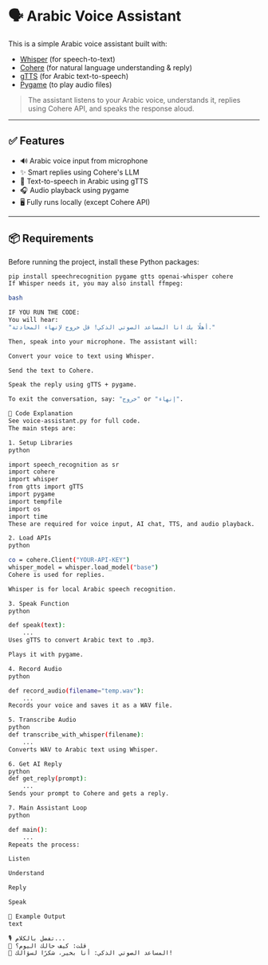# 🗣️ Arabic Voice Assistant

This is a simple Arabic voice assistant built with:
- [Whisper](https://github.com/openai/whisper) (for speech-to-text)
- [Cohere](https://cohere.com/) (for natural language understanding & reply)
- [gTTS](https://pypi.org/project/gTTS/) (for Arabic text-to-speech)
- [Pygame](https://www.pygame.org/) (to play audio files)

> The assistant listens to your Arabic voice, understands it, replies using Cohere API, and speaks the response aloud.

---

## ✅ Features

- 🔊 Arabic voice input from microphone
- ✨ Smart replies using Cohere's LLM
- 🔁 Text-to-speech in Arabic using gTTS
- 🎧 Audio playback using pygame
- 🖥️ Fully runs locally (except Cohere API)

---

## 📦 Requirements

Before running the project, install these Python packages:

```bash
pip install speechrecognition pygame gtts openai-whisper cohere
If Whisper needs it, you may also install ffmpeg:

bash

IF YOU RUN THE CODE:
You will hear:
"أهلًا بك انا المساعد الصوتي الذكي! قل خروج لإنهاء المحادثة."

Then, speak into your microphone. The assistant will:

Convert your voice to text using Whisper.

Send the text to Cohere.

Speak the reply using gTTS + pygame.

To exit the conversation, say: "خروج" or "إنهاء".

🧠 Code Explanation 
See voice-assistant.py for full code.
The main steps are:

1. Setup Libraries
python

import speech_recognition as sr
import cohere
import whisper
from gtts import gTTS
import pygame
import tempfile
import os
import time
These are required for voice input, AI chat, TTS, and audio playback.

2. Load APIs
python

co = cohere.Client("YOUR-API-KEY")
whisper_model = whisper.load_model("base")
Cohere is used for replies.

Whisper is for local Arabic speech recognition.

3. Speak Function
python

def speak(text):
    ...
Uses gTTS to convert Arabic text to .mp3.

Plays it with pygame.

4. Record Audio
python

def record_audio(filename="temp.wav"):
    ...
Records your voice and saves it as a WAV file.

5. Transcribe Audio
python
def transcribe_with_whisper(filename):
    ...
Converts WAV to Arabic text using Whisper.

6. Get AI Reply
python
def get_reply(prompt):
    ...
Sends your prompt to Cohere and gets a reply.

7. Main Assistant Loop
python

def main():
    ...
Repeats the process:

Listen

Understand

Reply

Speak

🎤 Example Output
text

🎙️ تفضل بالكلام...
👤 قلت: كيف حالك اليوم؟
🤖 المساعد الصوتي الذكي: أنا بخير، شكرًا لسؤالك!
